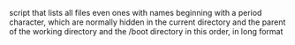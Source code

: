 script that lists all files even ones with names beginning with a period character, which are normally hidden in the current directory and the parent of the working directory and the /boot directory in this order, in long format
